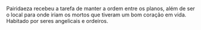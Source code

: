 Pairidaeza recebeu a tarefa de manter a ordem entre os planos, além de ser o local para onde iriam os mortos que tiveram um bom coração em vida. Habitado por seres angelicais e ordeiros.